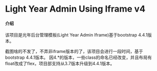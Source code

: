# Light Year Admin Using Iframe v4

#### 介绍
该项目是光年后台管理模板(Light Year Admin Iframe)基于bootstrap 4.4.1版本。

截图啥的不发了，不弄非iframe版本的了，该项目会进行一段时间，基于bootstrap 4.4.1版本。
因4.*的版本，一些class的命名已经改变，并且布局有float改成了flex，项目部支持从3.7版本升级到4.4.1版本。